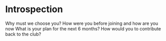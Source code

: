 # Introspection

Why must we choose you?
How were you before joining and how are you now
What is your plan for the next 6 months? 
How would you
 to contribute back to the club?


